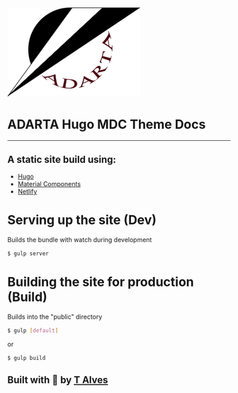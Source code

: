 # ![ADARTA Hugo MDC Theme Docs](https://raw.githubusercontent.com/adarta/hugo-mdc-theme-docs/master/site/static/images/small-logo.png)

# ADARTA Hugo MDC Theme Docs
--------

## A static site build using:

- [Hugo][1]
- [Material Components][2]
- [Netlify][3]

# Serving up the site (Dev)
Builds the bundle with watch during development
```bash
$ gulp server
```

# Building the site for production (Build)
Builds into the "public" directory
```bash
$ gulp [default]
```
or
```bash
$ gulp build
```

## Built with :hammer: by [T Alves][4]

[1]: http://gohugo.io/ "Hugo - Make the web fun Again!"
[2]: https://github.com/material-components/material-components-web "Material Design look and feel to your websites"
[3]: https://netlify.com/ "Netlify is hosting these docs"
[4]: https://github.com/talves "Programming like a Boss"
